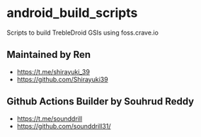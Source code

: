 # android_build_scripts
Scripts to build TrebleDroid GSIs using foss.crave.io


## Maintained by Ren
- https://t.me/shirayuki_39
- https://github.com/Shirayuki39

## Github Actions Builder by Souhrud Reddy
- https://t.me/sounddrill
- https://github.com/sounddrill31/
